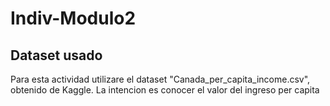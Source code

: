 # Indiv-Modulo2


## Dataset usado
Para esta actividad utilizare el dataset "Canada_per_capita_income.csv", obtenido de Kaggle. La intencion es conocer el valor del ingreso per capita
